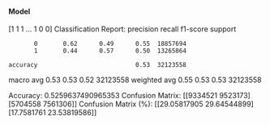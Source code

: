 #### Model
[1 1 1 ... 1 0 0]
Classification Report:
              precision    recall  f1-score   support

           0       0.62      0.49      0.55  18857694
           1       0.44      0.57      0.50  13265864

    accuracy                           0.53  32123558
   macro avg       0.53      0.53      0.52  32123558
weighted avg       0.55      0.53      0.53  32123558

Accuracy: 0.5259637490965353
Confusion Matrix:
[[9334521 9523173]
 [5704558 7561306]]
Confusion Matrix (%):
[[29.05817905 29.64544899]
 [17.7581761  23.53819586]]

